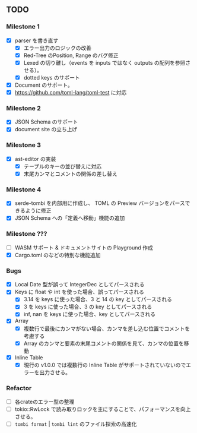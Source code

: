 ## TODO
### Milestone 1
- [x] parser を書き直す
  - [x] エラー出力のロジックの改善
  - [x] Red-Tree のPosition, Range のバグ修正
  - [x] Lexed の切り離し（events を inputs ではなく outputs の配列を参照させる）。
  - [x] dotted keys のサポート
- [x] Document のサポート。
- [x] https://github.com/toml-lang/toml-test に対応

### Milestone 2
- [x] JSON Schema のサポート
- [x] document site の立ち上げ

### Milestone 3
- [x] ast-editor の実装
    - [x] テーブルのキーの並び替えに対応
    - [x] 末尾カンマとコメントの関係の差し替え

### Milestone 4
- [x] serde-tombi を内部用に作成し、 TOML の Preview バージョンをパースできるように修正
- [x] JSON Schema への「定義へ移動」機能の追加

### Milestone ???
- [ ] WASM サポート & ドキュメントサイトの Playground 作成
- [x] Cargo.toml のなどの特別な機能追加

### Bugs
- [x] Local Date 型が誤って IntegerDec としてパースされる
- [x] Keys に float や int を使った場合、誤ってパースされる
    - [x] 3.14 を keys に使った場合、3 と 14 の key としてパースされる
    - [x] 3 を keys に使った場合、3 の key としてパースされる
    - [x] inf, nan を keys に使った場合、key としてパースされる
- [x] Array
    - [x] 複数行で最後にカンマがない場合、カンマを差し込む位置でコメントを考慮する
    - [x] Array のカンマと要素の末尾コメントの関係を見て、カンマの位置を移動
- [x] Inline Table
    - [x] 現行の v1.0.0 では複数行の Inline Table がサポートされていないのでエラーを出力させる。

### Refactor
- [ ] 各crateのエラー型の整理
- [ ] tokio::RwLock で読み取りロックを主にすることで、パフォーマンスを向上させる。
- [ ] `tombi format` | `tombi lint` のファイル探索の高速化
